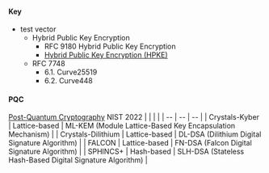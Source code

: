 #### Key

* test vector
  * Hybrid Public Key Encryption
    * RFC 9180 Hybrid Public Key Encryption
    * [Hybrid Public Key Encryption (HPKE)](https://cryptosys.net/pki/hpke.html)
  * RFC 7748
    * 6.1.  Curve25519
    * 6.2.  Curve448

#### PQC

[Post-Quantum Cryptography](https://seed.kisa.or.kr/kisa/ngc/pqc.do)
NIST 2022
|                    |               |                                                            |
| --                 | --            | --                                                         |
| Crystals-Kyber     | Lattice-based | ML-KEM (Module Lattice-Based Key Encapsulation Mechanism)  |
| Crystals-Dilithium | Lattice-based | DL-DSA (Dilithium Digital Signature Algorithm)             |
| FALCON             | Lattice-based | FN-DSA (Falcon Digital Signature Algorithm)                |
| SPHINCS+           | Hash-based    | SLH-DSA (Stateless Hash-Based Digital Signature Algorithm) |
